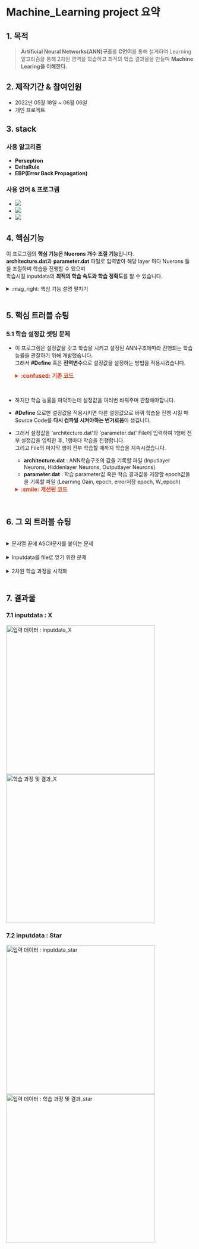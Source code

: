 # Machine_Learning project 요약
## 1. 목적
>**Artificial Neural Networks(ANN)구조**를 **C언어**를 통해 설계하여 Learning 알고리즘을 통해 2차원 영역을 학습하고
최적의 학습 결과물을 만들며 **Machine Learing을 이해한다.**


## 2. 제작기간 & 참여인원
- 2022년 05월 18일 ~ 06월 06일
- 개인 프로젝트
## 3. stack
### 사용 알고리즘
- **Perseptron**
- **DeltaRule**
- **EBP(Error Back Propagation)**
### 사용 언어 & 프로그램

- <img src="https://img.shields.io/badge/C-A8B9CC?style=flat-square&logo=C&logoColor=black"/></a> 
- <img src="https://img.shields.io/badge/MATLAB-A30701?style=flat-square&logo=MathWorks&logoColor=white"/></a>
- <img src="https://img.shields.io/badge/Visual Studio Code-007ACC?style=flat-square&logo=Visual Studio Code&logoColor=white"/></a> 

## 4. 핵심기능
이 프로그램의 **핵심 기능은 Nuerons 개수 조절 기능**입니다.<br/>
**architecture.dat**과 **parameter.dat** 파일로 입력받아 해당 layer 마다 Nuerons 들을 조절하며 학습을 진행할 수 있으며<br/>
학습시킬 inputdata의 **최적의 학습 속도와 학습 정확도**를 알 수 있습니다.<br/>

<details>
<summary> :mag_right: 핵심 기능 설명 펼치기 </summary>
<div markdown="1">  


### 4.1 구조
<br/>

![뉴런 구조 : Neurons_Structure](https://user-images.githubusercontent.com/84891209/178103580-ec3f6c60-2e9a-4e2e-9a44-46922ab5f37e.png)

### 4.2 플로우 차트
![FlowChart](https://user-images.githubusercontent.com/84891209/179398552-d9e61152-d855-4a8c-a724-5eec469203c5.png)

### 4.3 학습 알고리즘 인자 설정 :pushpin:[코드 확인](https://github.com/EuiSeonLEE/Machine_Learning/blob/e0f799fd11437b1e4ee8273b52eb1b2f1f551720/EBP_Program.c#L192)
- 학습 알고리즘 인자를 설정하기 전, Artificial Neural Networks(ANN)을 구조적으로 설정 해주어야 합니다.
  -  **Hidden Layer 개수** : Hidden Layer는 1 ~ 10개 사이로 설정 가능합니다.
  -  **Hidden Neurons 개수** : Hidden Neurons는 1 ~ 15개 사이로 설정 가능합니다.
  -  **Input Neurons 개수** : Input Neurons는 1 ~ 10개 사이로 설정 가능합니다.
  -  **Output Neurons 개수** :  Output Neurons는 1 ~ 2개 사이로 설정 가능합니다.
  -  **Bias Neuron 존재 유무** : Bias Neurons을 사용할 것인지 정할 수 있습니다.
     -  Bias Neuron이 존재하게 된다면, sigmoid 함수에 의해 미분을 하며 학습을 할 수 있습니다. 즉, 논리식 中 XOR연산이 가능하게 되어 2차원 학습 연산을 완벽하게 수행할 수 있게 됩니다.
-  **학습 알고리즘 인자**들을 설정해 줍니다.
   - **Learning Gain** : 간단하게 학습율이라는 단위입니다. inputdata와 맞게 적당하게 설정해주어야 학습이 잘됩니다.
   - **Epoch** : 최대 학습 횟수입니다. 얼마나 학습할 것인지 미리 정해둡니다.
   - **W_Epoch** : 학습 중간중간에 격자화를 시키기 위해, 몇 번의 학습횟수 마다 격자화할 것인지 정해둡니다.
 
### 4.4 EBP(Error Back Propagation) 알고리즘 :pushpin:[코드 확인](https://github.com/EuiSeonLEE/Machine_Learning/blob/e0f799fd11437b1e4ee8273b52eb1b2f1f551720/EBP_Program.c#L280)
- **구조를 보면 Layer의 Neurons 사이에 연결된 선들이 보이는데, 이 선들에게는 가중치(Weight)가 존재합니다. 이 가중치(Weight)를 1번 학습 할 때 마다 Delta값으로 갱신해줍니다.**
1. Layer가 넘어갈 때 마다 해당 Layer의 각 Neuron들은 연결된 Neuron들과 가중치에게 영향을 받게 되는데, 이에 대한 결과 값을 u라고 정의한다. :pin:
2. 최종 Output Neuron들의 u들을 모두 더한 값을 최종 결과값 y로 정의한다.
3. y로 해당학습의 Error율을 구한다.
4. y와 미리 설정된 target값으로 계산하여 Output Neuron의 Delta값을 구한다.
5. 그 후, Input layer를 제외한 모든 Layer의 Neuron들의 Delta값을 구한다.
6. 모두 구한 Delta값으로 연결된 각 Neuron들의 가중치(Weight)를 갱신한다.
7. 1~6번 과정을 inputdata의 좌표값이 모두 계산되야 1 epoch(학습 횟수)이다.

### 4.5 Grid Test :pushpin:[코드 확인](https://github.com/EuiSeonLEE/Machine_Learning/blob/e0f799fd11437b1e4ee8273b52eb1b2f1f551720/EBP_Program.c#L384)
- **해당 프로그램의 학습 진행 과정을 볼 수 있게 격자화(시각화)하여 관찰할 수 있습니다.**
1. 몇번의 epoch(학습 횟수) 마다 격자화할 것인지 **W_Epoch**라는 정해진 인자로 결정한다.
2. EBP 알고리즘으로 학습된 W를 갖고 y값을 도출하여 Threshold값으로 해당 좌표가 0과 1인지 판단한다.
3. 판단이 되면 해당 좌표를 cmd창에 표현하기 위해 **0 이면 "."**, **1 이면 "O"** 으로 출력한다.

### 4.6 Evolution Test :pushpin:[코드 확인](https://github.com/EuiSeonLEE/Machine_Learning/blob/e0f799fd11437b1e4ee8273b52eb1b2f1f551720/EBP_Program.c#L218)
- Artificial Neural Networks(ANN)구조는 Layer마다 각기다른 Neuron개수로 설정됩니다.
해당 inputdata가 어떤 설정값에 효율적으로 학습하는지 보기 위해 Evolution Data를 기록합니다.
</div>
</details>
<br/>

## 5. 핵심 트러블 슈팅
### 5.1 학습 설정값 셋팅 문제
- 이 프로그램은 설정값을 갖고 학습을 시키고 설정된 ANN구조에따라 진행되는 학습 능률을 관찰하기 위해 개발했습니다.<br/>
그래서 **#Define** 혹은 **전역변수**으로 설정값을 설정하는 방법을 적용시켰습니다.
   <details>
   <summary style="font-Weight : bold; font-size : 15px; color : #E43914;"> :confused: 기존 코드</summary>
   <div markdown="1">  

   ```c
   #define InputNUM 2
   #define OutputNUM 1
   #define hlnum 1
   #define Bias 0
   #define eta 0.9
   int HLneurons[10] = { 15, 15, 15, 15, 15, 15, 15, 15, 15, 15};
   double target[2] = { 0.0, };
   int ErrCount = 0, WeightCount = 0;
   ```
   </div>
   </details>
<br/>

- 하지만 학습 능률을 파악하는데 설정값을 여러번 바꿔주며 관찰해야합니다.
- **#Define** 으로만 설정값을 적용시키면 다른 설정값으로 바꿔 학습을 진행 시킬 때 Source Code를 **다시 컴파일 시켜야하는 번거로움**이 생깁니다.
- 그래서 설정값을 'architecture.dat'와 'parameter.dat' File에 입력하여 1행에 전부 설정값을 입력한 후, 1행마다 학습을 진행합니다.<br/> 그리고 File의 마지막 행이 전부 학습할 때까지 학습을 지속시켰습니다.
  - **architecture.dat** : ANN학습구조의 값을 기록할 파일 (Inputlayer Neurons, Hiddenlayer Neurons, Outputlayer Neurons)
  - **parameter.dat** : 학습 parameter값 혹은 학습 결과값을 저장할 epoch값들을 기록할 파일 (Learning Gain, epoch, error저장 epoch, W_epoch)<br/>
   <details>
   <summary style="font-Weight : bold; font-size : 15px; color : #E43914;"> :smile: 개선된 코드 </summary>
   <div markdown="1">  


   ```c
   int InputNUM = 0;
   int OutputNUM = 0;
   int HLnum = 0;
   int  bias = 0;
   double ETA = 0.0;
   int Epoch = 0;
   int ErrCount, WeightCount;
   int HLneurons[10] = {0, };
   int get_parameter(FILE* fd_arch, FILE* fd_para){
      if(fscanf(fd_arch, "%d ", &InputNUM) != EOF) {
         fscanf(fd_arch, "%d ", &HLnum);
         for(int a = 0; a < HLnum; a++){
            fscanf(fd_arch, "%d ", &HLneurons[a]);
         }
         fscanf(fd_arch, "%d\n", &OutputNUM);
         fscanf(fd_para, "%lf %d %d %d %d\n", &ETA, &Epoch, &ErrCount, &WeightCount, &bias);
         return 0;
      }
      else return 1;
   }
   
   ```
   </div>
   </details>
<br/>

## 6. 그 외 트러블 슈팅
<br/>
<details>
<summary>문자열 끝에 ASCII문자를 붙이는 문제</summary>
<div markdown="1">  

- 아무래도 **C언어**이다보니 문자열의 편의성이 떨어지는 편입니다.
- Test되는 여러 조건을 보기 위해 대표적인 조건으로 (Hiddenlayer개수, Learning Gain값, Bias 존재유무)를 file이름으로 구분 지었습니다. 
- 학습조건이 바뀔 때 마다 자동으로 파일이름도 다르게 이름을 저장시키기 위해 **문자열 처리**는 필수였습니다.
- 위 조건의 인자는 자료형 int의 영향을 받아 char로 표현을 하였고 ASCII코드의 영어대문자, 숫자를 갖고 인자값을 표현하였습니다.
```c
void append(char *dst, char c) {//문자열 끝에 문자를 붙이기 위한 함수
    char *p = dst;
    while (*p != '\0') p++; // 문자열 끝 탐색
    *p = c;
    *(p+1) = '\0'; 
}
char * make_filename(char filename[]){//file이름을 만들기 위한 함수
   char str_HLn = 64 + HLnum; // ABCD...YZ
   char str_ETA = 48 + (int)(ETA * 10);//1234...9
   char str_bias = 48 + bias; // 0 or 1

   append(filename, str_HLn);
   append(filename, str_ETA);
   append(filename, str_bias);
   strcat(filename,".txt");

   printf("파일이름2 : %s\n", filename);

   return filename;
}
```
</div>
</details>
<br/>
<details>
<summary>Inputdata를 file로 얻기 위한 문제</summary>
<div markdown="1">  

- cmd_Grid_test를 하기 위한 2차원 inputdata는 2개 밖에 존재하지 않지만
- 이 프로그램의 최대 inputdata개수는 10개입니다.
- architecture.dat 파일에서 inputdata 개수는 정해지고 이 개수대로 실제 inputdata 파일의 개수만큼 읽습니다.
- 이를 inputdata 파일이 전부 읽힐 때 까지 **while문으로 EBP알고리즘을 반복 학습**을 시킵니다.
```c
int get_inputdata(FILE* fd_in, double u_in[], double target[]){
   if(fscanf(fd_in, "%lf ", &u_in[0]) != EOF) {
      for(int a = 1; a < InputNUM; a++){
         fscanf(fd_in, "%lf ", &u_in[a]);
      }
      for(int b = 0; b < OutputNUM - 1; b++){
         fscanf(fd_in, "%lf", &target[b]);
      }
      fscanf(fd_in, "%lf\n", &target[OutputNUM - 1]);
      return 0;
   }
   else return 1; 
}
```

</div>
</details>
<br/>
<details>
<summary>2차원 학습 과정을 시각화</summary>
<div markdown="1"> 

- 2차원 학습 과정을 시각화하기 위해 학습 중간중간 학습 결과가 2차원 좌표의 영역을 구분시켜 우리가 원하는 영역대로 학습을 하고 있는지 관찰 할 수 있어야 합니다.
- 저는 cmd창에 **(x, y)좌표**를 **(-3.0 ~ 3.0, -3.0 ~ 3.0)** 영역만 **0.1칸 씩** 표현하였습니다.
- 각 좌표의 학습 결과값인 0과 1을 표현하였습니다.
  - **0 이면 '.'**
  - **1 이면 'O'**
```c
void cmd_Grid_test(double u[][15], double u_out[], double target[]){
   for (double x2 = 3.0; x2 >= -3.0; x2 -= 0.1) {
      printf("\n");
      for (double x1 = -3.0; x1 <= 3.0; x1 += 0.1) {
         double s1[10][15] = { 0.0, };
         double s_out1[2] = { 0.0, };
         double u_in1[10] = { 0.0, };
         u_in1[0] = x1;
         u_in1[1] = x2;
         // 만약 HLnum = 4
         // HLneurons[HLnum] = {2, 3, 4, 5} 라고 한다면
         for (int a = 0; a < HLneurons[0]; a++) {
            s1[0][a] += bias * w_bias[0][a]; //바이어스 2개만 더해짐
            for (int b = 0; b < InputNUM; b++) {
               s1[0][a] += u_in1[b] * w_in[b][a];
               //printf("s%d:%d = %lf\n", a, b, s[0][a]);
            }
            u[0][a] = 1.0 / (1.0 + exp(-s1[0][a]));
            //printf("u%d = %lf\n",a, u[0][a]);
         }

         for (int a = 0; a < HLnum - 1; a++) {
            for (int b = 0; b < HLneurons[a + 1]; b++) {
               s1[a + 1][b] += bias * w_bias[a + 1][b];
               for (int c = 0; c < HLneurons[a]; c++) {
                  s1[a + 1][b] += HLw[a][b][c] * u[a][c];
                  //printf("s%d:%d = %lf\n", a + 1, a, s[a + 1][b]);
               }
               u[a + 1][b] = 1.0 / (1.0 + exp(-s1[a + 1][b]));
               //printf("u%d = %lf\n", a+1, u[a+1][b]);

            }
         }

         for (int a = 0; a < OutputNUM; a++) {
            s_out1[a] += bias * w_out_bias[a];
            for (int b = 0; b < HLneurons[HLnum - 1]; b++) {
               s_out1[a] += w_out[b][a] * u[HLnum - 1][b];
               //printf("s_out%d = %lf\n", a, s_out[a]);
            }
            u_out[a] = 1.0 / (1.0 + exp(-s_out1[a]));
         }
         if (u_out[OutputNUM-1] >= 0.5)printf("O ");
         else printf(". ");
      }
   }
   printf("\n");
}
```
</div>
</details>
<br/>

## 7. 결과물

### 7.1 inputdata : X
<img src="https://user-images.githubusercontent.com/84891209/178103473-278c2023-b53d-4495-8867-a521288e7635.png" width="400px" height="400px" title="입력 데이터 : inputdata_X" alt="입력 데이터 : inputdata_X"></img><img src="https://user-images.githubusercontent.com/84891209/178103586-9b488a72-bd08-499b-a0be-8088406b63a8.gif" width="400px" height="400px" title="학습 과정 및 결과_X" alt="학습 과정 및 결과_X"></img><br/>

### 7.2 inputdata : Star
<img src="https://user-images.githubusercontent.com/84891209/178103578-1fb74ea7-f0e6-4c7a-9be3-9cfa357af961.png" width="400px" height="400px" title="입력 데이터 : inputdata_star" alt="입력 데이터 : inputdata_star"></img><img src="https://user-images.githubusercontent.com/84891209/178103590-790677c6-7232-4dd9-8fe7-f1c21c6ddbe4.gif" width="400px" height="400px" title="입력 데이터 : 학습 과정 및 결과_star" alt="입력 데이터 : 학습 과정 및 결과_star"></img><br/>

